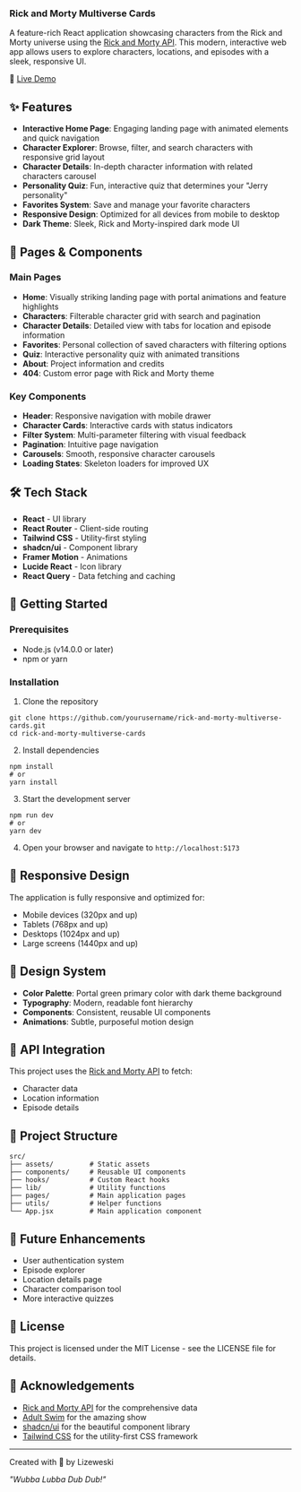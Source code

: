 ### Rick and Morty Multiverse Cards

A feature-rich React application showcasing characters from the Rick and Morty universe using the [Rick and Morty API](https://rickandmortyapi.com/). This modern, interactive web app allows users to explore characters, locations, and episodes with a sleek, responsive UI.

🔗 [Live Demo](https://multiversecards.vercel.app/)

## ✨ Features

- **Interactive Home Page**: Engaging landing page with animated elements and quick navigation
- **Character Explorer**: Browse, filter, and search characters with responsive grid layout
- **Character Details**: In-depth character information with related characters carousel
- **Personality Quiz**: Fun, interactive quiz that determines your "Jerry personality"
- **Favorites System**: Save and manage your favorite characters
- **Responsive Design**: Optimized for all devices from mobile to desktop
- **Dark Theme**: Sleek, Rick and Morty-inspired dark mode UI


## 🧪 Pages & Components

### Main Pages

- **Home**: Visually striking landing page with portal animations and feature highlights
- **Characters**: Filterable character grid with search and pagination
- **Character Details**: Detailed view with tabs for location and episode information
- **Favorites**: Personal collection of saved characters with filtering options
- **Quiz**: Interactive personality quiz with animated transitions
- **About**: Project information and credits
- **404**: Custom error page with Rick and Morty theme


### Key Components

- **Header**: Responsive navigation with mobile drawer
- **Character Cards**: Interactive cards with status indicators
- **Filter System**: Multi-parameter filtering with visual feedback
- **Pagination**: Intuitive page navigation
- **Carousels**: Smooth, responsive character carousels
- **Loading States**: Skeleton loaders for improved UX


## 🛠️ Tech Stack

- **React** - UI library
- **React Router** - Client-side routing
- **Tailwind CSS** - Utility-first styling
- **shadcn/ui** - Component library
- **Framer Motion** - Animations
- **Lucide React** - Icon library
- **React Query** - Data fetching and caching


## 🚀 Getting Started

### Prerequisites

- Node.js (v14.0.0 or later)
- npm or yarn


### Installation

1. Clone the repository

```shellscript
git clone https://github.com/yourusername/rick-and-morty-multiverse-cards.git
cd rick-and-morty-multiverse-cards
```


2. Install dependencies

```shellscript
npm install
# or
yarn install
```


3. Start the development server

```shellscript
npm run dev
# or
yarn dev
```


4. Open your browser and navigate to `http://localhost:5173`


## 📱 Responsive Design

The application is fully responsive and optimized for:

- Mobile devices (320px and up)
- Tablets (768px and up)
- Desktops (1024px and up)
- Large screens (1440px and up)


## 🎨 Design System

- **Color Palette**: Portal green primary color with dark theme background
- **Typography**: Modern, readable font hierarchy
- **Components**: Consistent, reusable UI components
- **Animations**: Subtle, purposeful motion design


## 📝 API Integration

This project uses the [Rick and Morty API](https://rickandmortyapi.com/) to fetch:

- Character data
- Location information
- Episode details


## 🧠 Project Structure

```plaintext
src/
├── assets/         # Static assets
├── components/     # Reusable UI components
├── hooks/          # Custom React hooks
├── lib/            # Utility functions
├── pages/          # Main application pages
├── utils/          # Helper functions
└── App.jsx         # Main application component
```

## 🔮 Future Enhancements

- User authentication system
- Episode explorer
- Location details page
- Character comparison tool
- More interactive quizzes


## 📄 License

This project is licensed under the MIT License - see the LICENSE file for details.

## 🙏 Acknowledgements

- [Rick and Morty API](https://rickandmortyapi.com/) for the comprehensive data
- [Adult Swim](https://www.adultswim.com/) for the amazing show
- [shadcn/ui](https://ui.shadcn.com/) for the beautiful component library
- [Tailwind CSS](https://tailwindcss.com/) for the utility-first CSS framework


---

Created with 💚 by Lizeweski

*"Wubba Lubba Dub Dub!"*
